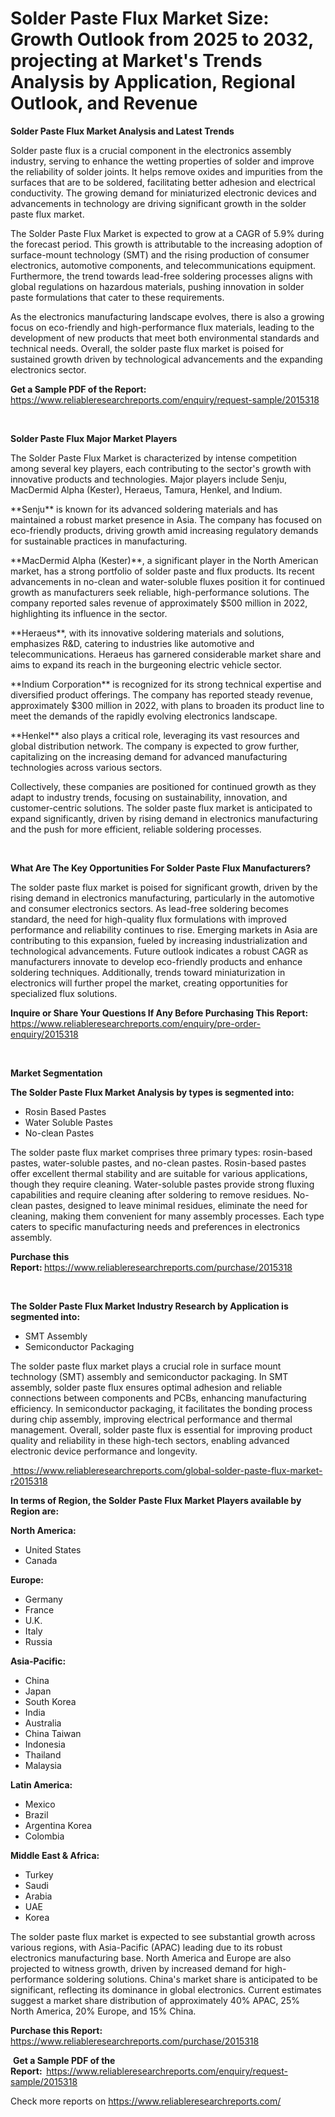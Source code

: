 <p><h1>Solder Paste Flux Market Size: Growth Outlook from 2025 to 2032, projecting at Market's Trends Analysis by Application, Regional Outlook, and Revenue</h1></p><p><strong>Solder Paste Flux Market Analysis and Latest Trends</strong></p>
<p><p>Solder paste flux is a crucial component in the electronics assembly industry, serving to enhance the wetting properties of solder and improve the reliability of solder joints. It helps remove oxides and impurities from the surfaces that are to be soldered, facilitating better adhesion and electrical conductivity. The growing demand for miniaturized electronic devices and advancements in technology are driving significant growth in the solder paste flux market.</p><p>The Solder Paste Flux Market is expected to grow at a CAGR of 5.9% during the forecast period. This growth is attributable to the increasing adoption of surface-mount technology (SMT) and the rising production of consumer electronics, automotive components, and telecommunications equipment. Furthermore, the trend towards lead-free soldering processes aligns with global regulations on hazardous materials, pushing innovation in solder paste formulations that cater to these requirements. </p><p>As the electronics manufacturing landscape evolves, there is also a growing focus on eco-friendly and high-performance flux materials, leading to the development of new products that meet both environmental standards and technical needs. Overall, the solder paste flux market is poised for sustained growth driven by technological advancements and the expanding electronics sector.</p></p>
<p><strong>Get a Sample PDF of the Report:&nbsp;</strong> <a href="https://www.reliableresearchreports.com/enquiry/request-sample/2015318?utm_campaign=2269&utm_medium=2&utm_source=Github&utm_content=ia&utm_term=06042025&utm_id=solder-paste-flux">https://www.reliableresearchreports.com/enquiry/request-sample/2015318</a></p>
<p>&nbsp;</p>
<p><strong>Solder Paste Flux Major Market Players</strong></p>
<p><p>The Solder Paste Flux Market is characterized by intense competition among several key players, each contributing to the sector's growth with innovative products and technologies. Major players include Senju, MacDermid Alpha (Kester), Heraeus, Tamura, Henkel, and Indium. </p><p>**Senju** is known for its advanced soldering materials and has maintained a robust market presence in Asia. The company has focused on eco-friendly products, driving growth amid increasing regulatory demands for sustainable practices in manufacturing.</p><p>**MacDermid Alpha (Kester)**, a significant player in the North American market, has a strong portfolio of solder paste and flux products. Its recent advancements in no-clean and water-soluble fluxes position it for continued growth as manufacturers seek reliable, high-performance solutions. The company reported sales revenue of approximately $500 million in 2022, highlighting its influence in the sector.</p><p>**Heraeus**, with its innovative soldering materials and solutions, emphasizes R&D, catering to industries like automotive and telecommunications. Heraeus has garnered considerable market share and aims to expand its reach in the burgeoning electric vehicle sector.</p><p>**Indium Corporation** is recognized for its strong technical expertise and diversified product offerings. The company has reported steady revenue, approximately $300 million in 2022, with plans to broaden its product line to meet the demands of the rapidly evolving electronics landscape.</p><p>**Henkel** also plays a critical role, leveraging its vast resources and global distribution network. The company is expected to grow further, capitalizing on the increasing demand for advanced manufacturing technologies across various sectors.</p><p>Collectively, these companies are positioned for continued growth as they adapt to industry trends, focusing on sustainability, innovation, and customer-centric solutions. The solder paste flux market is anticipated to expand significantly, driven by rising demand in electronics manufacturing and the push for more efficient, reliable soldering processes.</p></p>
<p>&nbsp;</p>
<p><strong>What Are The Key Opportunities For Solder Paste Flux Manufacturers?</strong></p>
<p><p>The solder paste flux market is poised for significant growth, driven by the rising demand in electronics manufacturing, particularly in the automotive and consumer electronics sectors. As lead-free soldering becomes standard, the need for high-quality flux formulations with improved performance and reliability continues to rise. Emerging markets in Asia are contributing to this expansion, fueled by increasing industrialization and technological advancements. Future outlook indicates a robust CAGR as manufacturers innovate to develop eco-friendly products and enhance soldering techniques. Additionally, trends toward miniaturization in electronics will further propel the market, creating opportunities for specialized flux solutions.</p></p>
<p><strong>Inquire or Share Your Questions If Any Before Purchasing This Report:</strong> <a href="https://www.reliableresearchreports.com/enquiry/pre-order-enquiry/2015318?utm_campaign=2269&utm_medium=2&utm_source=Github&utm_content=ia&utm_term=06042025&utm_id=solder-paste-flux">https://www.reliableresearchreports.com/enquiry/pre-order-enquiry/2015318</a></p>
<p>&nbsp;</p>
<p><strong>Market Segmentation</strong></p>
<p><strong>The Solder Paste Flux Market Analysis by types is segmented into:</strong></p>
<p><ul><li>Rosin Based Pastes</li><li>Water Soluble Pastes</li><li>No-clean Pastes</li></ul></p>
<p><p>The solder paste flux market comprises three primary types: rosin-based pastes, water-soluble pastes, and no-clean pastes. Rosin-based pastes offer excellent thermal stability and are suitable for various applications, though they require cleaning. Water-soluble pastes provide strong fluxing capabilities and require cleaning after soldering to remove residues. No-clean pastes, designed to leave minimal residues, eliminate the need for cleaning, making them convenient for many assembly processes. Each type caters to specific manufacturing needs and preferences in electronics assembly.</p></p>
<p><strong>Purchase this Report:&nbsp;</strong><a href="https://www.reliableresearchreports.com/purchase/2015318?utm_campaign=2269&utm_medium=2&utm_source=Github&utm_content=ia&utm_term=06042025&utm_id=solder-paste-flux">https://www.reliableresearchreports.com/purchase/2015318</a></p>
<p>&nbsp;</p>
<p><strong>The Solder Paste Flux Market Industry Research by Application is segmented into:</strong></p>
<p><ul><li>SMT Assembly</li><li>Semiconductor Packaging</li></ul></p>
<p><p>The solder paste flux market plays a crucial role in surface mount technology (SMT) assembly and semiconductor packaging. In SMT assembly, solder paste flux ensures optimal adhesion and reliable connections between components and PCBs, enhancing manufacturing efficiency. In semiconductor packaging, it facilitates the bonding process during chip assembly, improving electrical performance and thermal management. Overall, solder paste flux is essential for improving product quality and reliability in these high-tech sectors, enabling advanced electronic device performance and longevity.</p></p>
<p><a href="https://www.reliableresearchreports.com/global-solder-paste-flux-market-r2015318?utm_campaign=2269&utm_medium=2&utm_source=Github&utm_content=ia&utm_term=06042025&utm_id=solder-paste-flux">&nbsp;https://www.reliableresearchreports.com/global-solder-paste-flux-market-r2015318</a></p>
<p><strong>In terms of Region, the Solder Paste Flux Market Players available by Region are:</strong></p>
<p>
    <p> <strong> North America: </strong>
        <ul>
            <li>United States</li>
            <li>Canada</li>
        </ul>
        </p> 
    <p> <strong> Europe: </strong>
        <ul>
            <li>Germany</li>
            <li>France</li>
            <li>U.K.</li>
            <li>Italy</li>
            <li>Russia</li>
        </ul>
        </p> 
    <p> <strong> Asia-Pacific: </strong>
        <ul>
            <li>China</li>
            <li>Japan</li>
            <li>South Korea</li>
            <li>India</li>
            <li>Australia</li>
            <li>China Taiwan</li>
            <li>Indonesia</li>
            <li>Thailand</li>
            <li>Malaysia</li>
        </ul>
        </p> 
    <p> <strong> Latin America: </strong>
        <ul>
            <li>Mexico</li>
            <li>Brazil</li>
            <li>Argentina Korea</li>
            <li>Colombia</li>
        </ul>
        </p> 
    <p> <strong> Middle East & Africa: </strong>
        <ul>
            <li>Turkey</li>
            <li>Saudi</li>
            <li>Arabia</li>
            <li>UAE</li>
            <li>Korea</li>
        </ul>
    </p>
    </p>
<p><p>The solder paste flux market is expected to see substantial growth across various regions, with Asia-Pacific (APAC) leading due to its robust electronics manufacturing base. North America and Europe are also projected to witness growth, driven by increased demand for high-performance soldering solutions. China's market share is anticipated to be significant, reflecting its dominance in global electronics. Current estimates suggest a market share distribution of approximately 40% APAC, 25% North America, 20% Europe, and 15% China.</p></p>
<p><strong>Purchase this Report: </strong><a href="https://www.reliableresearchreports.com/purchase/2015318?utm_campaign=2269&utm_medium=2&utm_source=Github&utm_content=ia&utm_term=06042025&utm_id=solder-paste-flux">https://www.reliableresearchreports.com/purchase/2015318</a></p>
<p>&nbsp;<strong>Get a Sample PDF of the Report:&nbsp;&nbsp;</strong><a href="https://www.reliableresearchreports.com/enquiry/request-sample/2015318?utm_campaign=2269&utm_medium=2&utm_source=Github&utm_content=ia&utm_term=06042025&utm_id=solder-paste-flux">https://www.reliableresearchreports.com/enquiry/request-sample/2015318</a></p>
<p><strong></strong></p>
<p>Check more reports on <a href="https://www.reliableresearchreports.com/?utm_campaign=2269&utm_medium=2&utm_source=Github&utm_content=ia&utm_term=06042025&utm_id=solder-paste-flux">https://www.reliableresearchreports.com/</a></p>